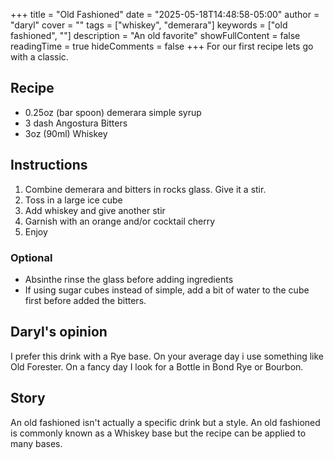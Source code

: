 +++
title = "Old Fashioned"
date = "2025-05-18T14:48:58-05:00"
author = "daryl"
cover = ""
tags = ["whiskey", "demerara"]
keywords = ["old fashioned", ""]
description = "An old favorite"
showFullContent = false
readingTime = true
hideComments = false
+++
For our first recipe lets go with a classic.

## Recipe
- 0.25oz (bar spoon) demerara simple syrup
- 3 dash Angostura Bitters
- 3oz (90ml) Whiskey

## Instructions
1. Combine demerara and bitters in rocks glass. Give it a stir.
2. Toss in a large ice cube
3. Add whiskey and give another stir
4. Garnish with an orange and/or cocktail cherry
5. Enjoy

### Optional
- Absinthe rinse the glass before adding ingredients
- If using sugar cubes instead of simple, add a bit of water to the cube first before added the bitters.

## Daryl's opinion

I prefer this drink with a Rye base. On your average day i use something like Old Forester. On a fancy day I look for a
Bottle in Bond Rye or Bourbon.

## Story
An old fashioned isn't actually a specific drink but a style.
An old fashioned is commonly known as a Whiskey base but the recipe can be applied to many bases.


